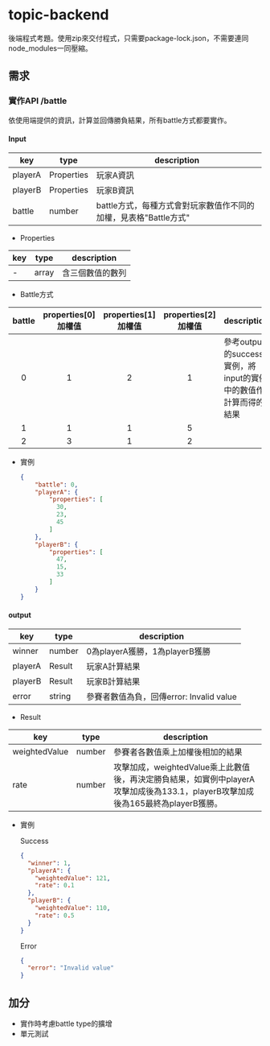 # topic-backend
後端程式考題。使用zip來交付程式，只需要package-lock.json，不需要連同node_modules一同壓縮。
## 需求
### 實作API /battle
依使用端提供的資訊，計算並回傳勝負結果，所有battle方式都要實作。
#### Input

| key     | type       | description                              |
|---------|------------|------------------------------------------|
| playerA | Properties | 玩家A資訊                                    |
| playerB | Properties | 玩家B資訊                                    |
| battle  | number     | battle方式，每種方式會對玩家數值作不同的加權，見表格"Battle方式"  |

* Properties

| key |type| description |
|-----|---|-------------|
| -   | array |含三個數值的數列|

* Battle方式

|  battle  | properties[0]加權值 | properties[1]加權值 | properties[2]加權值 | description                              |
|:--------:|:----------------:|:----------------:|:----------------:|------------------------------------------|
|    0     |        1         |        2         |        1         | 參考output的success實例，將input的實例中的數值作計算而得的結果 |
|    1     |        1         |        1         |        5         ||
|    2     |        3         |        1         |        2         ||

* 實例

    ```json
    {
        "battle": 0,
        "playerA": {
            "properties": [
              30,
              23,
              45
            ]
        },
        "playerB": {
            "properties": [
              47,
              15,
              33
            ]
        }
    }
    ```

#### output

| key     | type   | description             |
|---------|--------|-------------------------|
| winner  | number | 0為playerA獲勝，1為playerB獲勝 |
| playerA | Result | 玩家A計算結果                 |
| playerB | Result | 玩家B計算結果                 |
| error   | string |參賽者數值為負，回傳error: Invalid value|
* Result

| key     | type   | description                                                                                |
|---------|--------|--------------------------------------------------------------------------------------------|
|weightedValue| number | 參賽者各數值乘上加權後相加的結果                                                                           |
|rate| number | 攻擊加成，weightedValue乘上此數值後，再決定勝負結果，如實例中playerA攻擊加成後為133.1，playerB攻擊加成後為165最終為playerB獲勝。 |

* 實例

    Success
    ```json
    {
      "winner": 1,
      "playerA": {
        "weightedValue": 121,
        "rate": 0.1
      },
      "playerB": {
        "weightedValue": 110,
        "rate": 0.5
      }
    }
    ```

    Error
    ```json
    {
      "error": "Invalid value"
    }
    ```

## 加分
* 實作時考慮battle type的擴增
* 單元測試